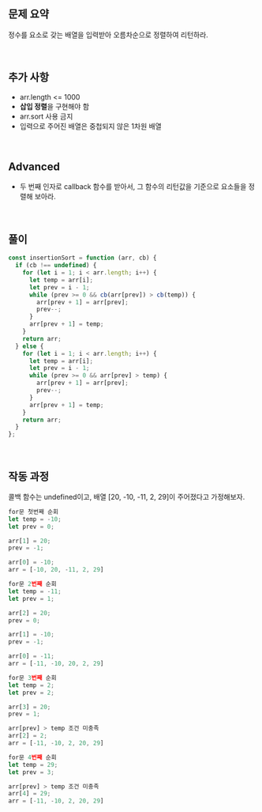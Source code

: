 ## 문제 요약

정수를 요소로 갖는 배열을 입력받아 오름차순으로 정렬하여 리턴하라.

</br>

## 추가 사항

- arr.length <= 1000
- **삽입 정렬**을 구현해야 함
- arr.sort 사용 금지
- 입력으로 주어진 배열은 중첩되지 않은 1차원 배열

</br>

## Advanced

- 두 번째 인자로 callback 함수를 받아서, 그 함수의 리턴값을 기준으로 요소들을 정렬해 보아라.

</br>

## 풀이

```javascript
const insertionSort = function (arr, cb) {
  if (cb !== undefined) {
    for (let i = 1; i < arr.length; i++) {
      let temp = arr[i];
      let prev = i - 1;
      while (prev >= 0 && cb(arr[prev]) > cb(temp)) {
        arr[prev + 1] = arr[prev];
        prev--;
      }
      arr[prev + 1] = temp;
    }
    return arr;
  } else {
    for (let i = 1; i < arr.length; i++) {
      let temp = arr[i];
      let prev = i - 1;
      while (prev >= 0 && arr[prev] > temp) {
        arr[prev + 1] = arr[prev];
        prev--;
      }
      arr[prev + 1] = temp;
    }
    return arr;
  }
};
```

</br>

## 작동 과정

콜백 함수는 undefined이고, 배열 [20, -10, -11, 2, 29]이 주어졌다고 가정해보자.

```javascript
for문 첫번째 순회
let temp = -10;
let prev = 0;

arr[1] = 20;
prev = -1;

arr[0] = -10;
arr = [-10, 20, -11, 2, 29]
```

```javascript
for문 2번째 순회
let temp = -11;
let prev = 1;

arr[2] = 20;
prev = 0;

arr[1] = -10;
prev = -1;

arr[0] = -11;
arr = [-11, -10, 20, 2, 29]
```

```javascript
for문 3번째 순회
let temp = 2;
let prev = 2;

arr[3] = 20;
prev = 1;

arr[prev] > temp 조건 미충족
arr[2] = 2;
arr = [-11, -10, 2, 20, 29]
```

```javascript
for문 4번째 순회
let temp = 29;
let prev = 3;

arr[prev] > temp 조건 미충족
arr[4] = 29;
arr = [-11, -10, 2, 20, 29]
```
